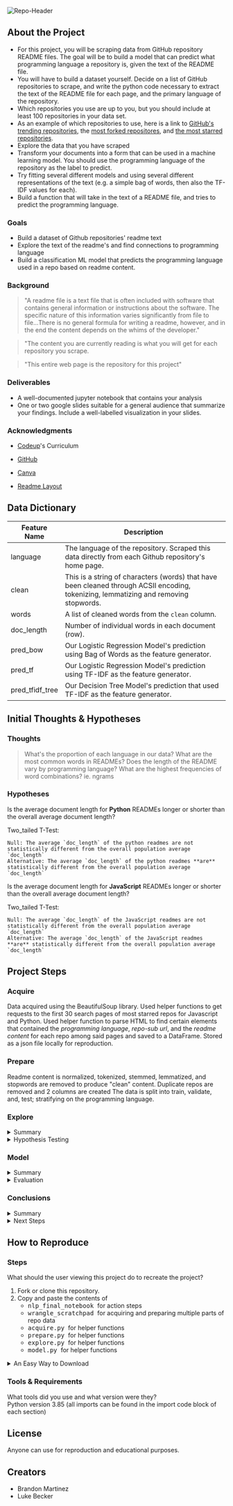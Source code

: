 ![Repo-Header](https://github.com/Darden-NLP-Project-Brandon-and-Luke/nlp_project/blob/main/nlp_project_banner.png?raw=true)
## About the Project
- For this project, you will be scraping data from GitHub repository README files. The goal will be to build a model that can predict what programming language a repository is, given the text of the README file.
- You will have to build a dataset yourself. Decide on a list of GitHub repositories to scrape, and write the python code necessary to extract the text of the README file for each page, and the primary language of the repository.
- Which repositories you use are up to you, but you should include at least 100 repositories in your data set.
- As an example of which repositories to use, here is a link to [GitHub's trending repositories](https://github.com/trending), the [most forked repositores](https://github.com/search?o=desc&q=stars:%3E1&s=forks&type=Repositories), and [the most starred repositories](https://github.com/search?q=stars%3A%3E0&s=stars&type=Repositories).
- Explore the data that you have scraped
- Transform your documents into a form that can be used in a machine learning model. You should use the programming language of the repository as the label to predict.
- Try fitting several different models and using several different representations of the text (e.g. a simple bag of words, then also the TF-IDF values for each).
- Build a function that will take in the text of a README file, and tries to predict the programming language.

### Goals
- Build a dataset of Github repositories' readme text
- Explore the text of the readme's and find connections to programming language
- Build a classification ML model that predicts the programming language used in a repo based on readme content. 

### Background
> "A readme file is a text file that is often included with software that contains general information or instructions about the software. The specific nature of this information varies significantly from file to file...There is no general formula for writing a readme, however, and in the end the content depends on the whims of the developer."

> "The content you are currently reading is what you will get for each repository you scrape.

> "This entire web page is the repository for this project"

### Deliverables
- A well-documented jupyter notebook that contains your analysis
- One or two google slides suitable for a general audience that summarize your findings. Include a well-labelled visualization in your slides.

### Acknowledgments
- [Codeup](https://codeup.com)'s Curriculum

- [GitHub](https://github.com/)

- [Canva](https://canva.com)

- [Readme Layout](https://github.com/ThompsonBethany01/Best-Practice/blob/main/README.md)

## Data Dictionary
| Feature Name    | Description                                                                                                                           |
|-----------------|---------------------------------------------------------------------------------------------------------------------------------------|
| language        | The language of the repository. Scraped this data directly from each Github repository's home page.                                   |
| clean           | This is a string of characters (words) that have been cleaned through ACSII encoding, tokenizing, lemmatizing and removing stopwords. |
| words           | A list of cleaned words from the `clean` column.                                                                                      |
| doc_length      | Number of individual words in each document (row).                                                                                    |
| pred_bow        | Our Logistic Regression Model's prediction using Bag of Words as the feature generator.                                               |
| pred_tf         | Our Logistic Regression Model's prediction using TF-IDF as the feature generator.                                                     |
| pred_tfidf_tree | Our Decision Tree Model's prediction that used TF-IDF as the feature generator.                                                       |


## Initial Thoughts & Hypotheses
### Thoughts
> What's the proportion of each language in our data?
> What are the most common words in READMEs?
> Does the length of the README vary by programming language?
> What are the highest frequencies of word combinations? ie. ngrams

### Hypotheses
Is the average document length for **Python** READMEs longer or shorter than the overall average document length?

Two_tailed T-Test:
```
Null: The average `doc_length` of the python readmes are not statistically different from the overall population average `doc_length`
Alternative: The average `doc_length` of the python readmes **are** statistically different from the overall population average `doc_length`
```

Is the average document length for **JavaScript** READMEs longer or shorter than the overall average document length?

Two_tailed T-Test:
```
Null: The average `doc_length` of the JavaScript readmes are not statistically different from the overall population average `doc_length`
Alternative: The average `doc_length` of the JavaScript readmes **are** statistically different from the overall population average `doc_length`
```

## Project Steps
### Acquire
Data acquired using the BeautifulSoup library. Used helper functions to get requests to the first 30 search pages of most starred repos for Javascript and Python. Used helper function to parse HTML to find certain elements that contained the <i>programming language</i>, <i>repo-sub url</i>, and the <i>readme content</i> for each repo among said pages and saved to a DataFrame. Stored as a json file locally for reproduction.

### Prepare
Readme content is normalized, tokenized, stemmed, lemmatized, and stopwords are removed to produce "clean" content. Duplicate repos are removed and 2 columns are created The data is split into train, validate, and, test; stratifying on the programming language.

### Explore

<details>
  <summary> Summary </summary>
The distribution of JavaScript and Python data is nearly 1:1 Words counts with a distribution of between 40-60% are likely to be useless. Words on both ends of those tails will be more significant in classifying language in the modeling section. Word combinations may be more useful in classification since the combinations are more unique than individual words. 
</details>

<details>
  <summary> Hypothesis Testing </summary>

#### Hypothesis 1:
Two-Tailed T-Test: Is the average document length for Python READMEs longer or shorter than the overall average document length?

- $H_0$: The average `doc_length` of the python readmes are not statistically different from the overall population average `doc_length`
- $H_a$: The average `doc_length` of the python readmes **are** statistically different from the overall population average `doc_length`

<b>Result</b>: Null hypothesis was not rejected, meaning there is no statistically significant difference in the mean between the python average README doc lengths and the overall README average doc length.

-------

#### Hypothesis 2:
Two-Tailed T-Test: Is the average document length for JavaScript READMEs longer or shorter than the overall average document length?

- $H_0$: The average `doc_length` of the JavaScript readmes are not statistically different from the overall population average `doc_length`
- $H_a$: The average `doc_length` of the JavaScript readmes **are** statistically different from the overall population average `doc_length`

<b>Result</b>: Null hypothesis was not rejected, meaning there is no statistically significant difference in the mean between the JavaScript average README doc lengths and the overall README average doc length.

</details>

### Model
<details>
  <summary> Summary </summary>
  
- Baseline: It appears that JavaScript is the most often occuring result of the two languages represented, thus we will take as our baseline assuming that all README's are in JavaScript, which would mean our baseline model is accurately approximately 52% of the time.
- Feature Extraction: Using <b>Bag of Words</b> and <b>TF-IDF</b> to assign a numerical value to each word for modeling. Set X and y variables for computing. Used helper functions from <i>model.py</i> for cleaner documentation
- Models:
  - Logistic Regression Using Bag of Words
  - Logistic Regression Using TF-IDF
  - Decision Tree Using TF-IDF

</details>

<details>
  <summary> Evaluation </summary>
  
  Decision Tree model is most likely overfit, performed worse than others on validate. TF-IDF Logistic Regression Model performed best: <b>Model 2</b>. Moved forward with this model for testing on unseen data
</details>

### Conclusions
<details>
  <summary> Summary </summary>

- Repository languages classes:
    - JavaScript
    - Python

- We ran 3 different classification Models: 
    1. Logistic Regression Using Bag of Words
    2. Logistic Regression Using TF-IDF
    2. Decision Tree Using TF-IDF

- The results of the tests show that the model with the highest consistent accuracy is the **Logistic Regression model using TF-IDF** with an average of **90.5% accuracy** across all datasets.
    - We suspect that the high degree of accuracy is caused both by some overfitting (accounted for by adjusting the hyperparameters of the models) and only using binary classification. 
    - As shown in the exploration stage, we can see that there is enough distinctness in the words typically used in the Python and JavaScript repositories that allowed the models to determine the languages of the repository with relative ease. 
   
**Note**: *If additional languages had been added, i.e. adding Java or R into the mix, we expect that the overall accuracy and recall of the models would have gone down. We hypothesize this would've been due to the similarities of the purpose of those languages (not the syntax of those languages), thus the natural language surrounding those languages would have been harder for the model to decipher.*
</details>

<details>
  <summary> Next Steps </summary>

- As we continue to expand on the project, we would like to introduce additional languages into our repository scraping. That is the single biggest step we can make to improve the robustness of the model.

- We would have done more exploration related to which language introduced the most inaccuracy; i.e. was it more difficult for the model to decipher the Python repositories accurately, or was it the JavaScript repositories? This question would have extended to the additional languages under the expanded scraping mentioned above.
</details>

## How to Reproduce
### Steps
What should the user viewing this project do to recreate the project?  
1. Fork or clone this repository.
2. Copy and paste the contents of 
    - <kbd> nlp_final_notebook </kbd> for action steps
    - <kbd> wrangle_scratchpad </kbd> for acquiring and preparing multiple parts of repo data
    - <kbd> acquire.py </kbd> for helper functions
    - <kbd> prepare.py </kbd> for helper functions
    - <kbd> explore.py </kbd> for helper functions
    - <kbd> model.py </kbd> for helper functions

<details>
  <summary> An Easy Way to Download </summary>
  
  To save the file straight in your project directory, follow these steps:
  1. Click the file in this repository you want to copy and paste. It should open to the page as shown below.
  2. Right click <kbd>raw</kbd>.
  3. Click <kbd>save as</kbd>.    
  4. Click the folder you want to save the file in, such as your project directory.
  5. Rename the file as <kbd>file_name</kbd>.
  6. Make sure the file is saving as the proper file type file before clicking save.    
  7. You can now edit the file how you want within your project directory.
  
</details>

### Tools & Requirements
What tools did you use and what version were they?  
Python version 3.85 (all imports can be found in the import code block of each section)

## License
Anyone can use for reproduction and educational purposes.

## Creators
- Brandon Martinez
- Luke Becker
